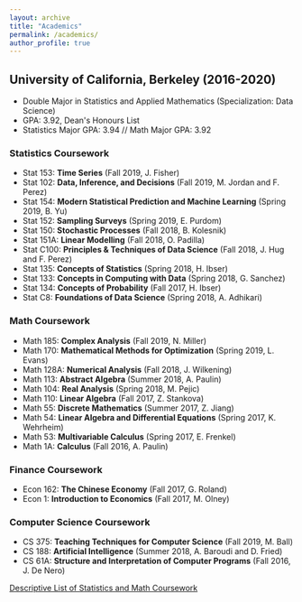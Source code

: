 ```yaml
---
layout: archive
title: "Academics"
permalink: /academics/
author_profile: true
---
```


## University of California, Berkeley (2016-2020)
- Double Major in Statistics and Applied Mathematics (Specialization: Data Science)
- GPA: 3.92, Dean's Honours List
- Statistics Major GPA: 3.94 // Math Major GPA: 3.92

### Statistics Coursework

- Stat 153: **Time Series** (Fall 2019, J. Fisher)
- Stat 102: **Data, Inference, and Decisions** (Fall 2019, M. Jordan and F. Perez)
- Stat 154: **Modern Statistical Prediction and Machine Learning** (Spring 2019, B. Yu)
- Stat 152: **Sampling Surveys** (Spring 2019, E. Purdom)
- Stat 150: **Stochastic Processes** (Fall 2018, B. Kolesnik)
- Stat 151A: **Linear Modelling** (Fall 2018, O. Padilla)
- Stat C100: **Principles & Techniques of Data Science** (Fall 2018, J. Hug and F. Perez)
- Stat 135: **Concepts of Statistics** (Spring 2018, H. Ibser)
- Stat 133: **Concepts in Computing with Data** (Spring 2018, G. Sanchez)
- Stat 134: **Concepts of Probability** (Fall 2017, H. Ibser)
- Stat C8: **Foundations of Data Science** (Spring 2018, A. Adhikari)

### Math Coursework

- Math 185: **Complex Analysis** (Fall 2019, N. Miller)
- Math 170: **Mathematical Methods for Optimization** (Spring 2019, L. Evans)
- Math 128A: **Numerical Analysis** (Fall 2018, J. Wilkening)
- Math 113: **Abstract Algebra** (Summer 2018, A. Paulin)
- Math 104: **Real Analysis** (Spring 2018, M. Pejic)
- Math 110: **Linear Algebra** (Fall 2017, Z. Stankova)
- Math 55: **Discrete Mathematics** (Summer 2017, Z. Jiang)
- Math 54: **Linear Algebra and Differential Equations** (Spring 2017, K. Wehrheim)
- Math 53: **Multivariable Calculus** (Spring 2017, E. Frenkel)
- Math 1A: **Calculus** (Fall 2016, A. Paulin)

### Finance Coursework

- Econ 162: **The Chinese Economy** (Fall 2017, G. Roland)
- Econ 1: **Introduction to Economics** (Fall 2017, M. Olney)

### Computer Science Coursework

- CS 375: **Teaching Techniques for Computer Science** (Fall 2019, M. Ball)
- CS 188: **Artificial Intelligence** (Summer 2018,  A. Baroudi and D. Fried)
- CS 61A: **Structure and Interpretation of Computer Programs** (Fall 2016, J. De Nero)

[Descriptive List of Statistics and Math Coursework](https:/hLuo27.github.io/files/Descriptive_List_of_Statistics_and_Math_Coursework.pdf)